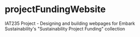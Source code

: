 # projectFundingWebsite
IAT235 Project - Designing and building webpages for Embark Sustainability's "Sustainability Project Funding" collection
